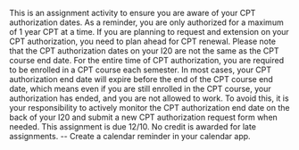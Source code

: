 This is an assignment activity to ensure you are aware of your CPT authorization dates. As a reminder, you are only authorized for a maximum of 1 year CPT at a time. If you are planning to request and extension on your CPT authorization, you need to plan ahead for CPT renewal. Please note that the CPT authorization dates on your I20 are not the same as the CPT course end date. For the entire time of CPT authorization, you are required to be enrolled in a CPT course each semester. In most cases, your CPT authorization end date will expire before the end of the CPT course end date, which means even if you are still enrolled in the CPT course, your authorization has ended, and you are not allowed to work. To avoid this, it is your responsibility to actively monitor the CPT authorization end date on the back of your I20 and submit a new CPT authorization request form when needed.
This assignment is due 12/10. No credit is awarded for late assignments.
-- Create a calendar reminder in your calendar app.
